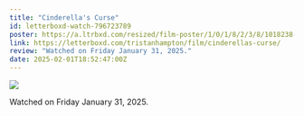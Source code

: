 ```yaml
---
title: "Cinderella's Curse"
id: letterboxd-watch-796723789
poster: https://a.ltrbxd.com/resized/film-poster/1/0/1/8/2/3/8/1018238-cinderellas-curse-0-600-0-900-crop.jpg?v=bdca014e49
link: https://letterboxd.com/tristanhampton/film/cinderellas-curse/
review: "Watched on Friday January 31, 2025."
date: 2025-02-01T18:52:47:00Z
---
```

 <p><img src="https://a.ltrbxd.com/resized/film-poster/1/0/1/8/2/3/8/1018238-cinderellas-curse-0-600-0-900-crop.jpg?v=bdca014e49"/></p> <p>Watched on Friday January 31, 2025.</p>